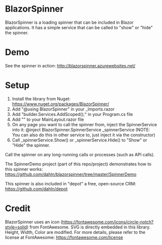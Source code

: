 # BlazorSpinner

BlazorSpinner is a loading spinner that can be included in Blazor applications. It has a simple service that can be called to "show" or "hide" the spinner.

# Demo

See the spinner in action: http://blazorspinner.azurewebsites.net/

# Setup

1. Install the library from Nuget: https://www.nuget.org/packages/BlazorSpinner/
2. Add "@using BlazorSpinner" in your _Imports.razor
3. Add "builder.Services.AddScoped<SpinnerService>();" in your Program.cs file
4. Add "<Spinner></Spinner>" to your MainLayout.razor file
5. On any page you want to call the spinner from, inject the SpinnerService into it: @inject BlazorSpinner.SpinnerService _spinnerService
(NOTE: You can also do this in other service to, just inject it via the constructor)
6. Call _spinnerService.Show() or _spinnerService.Hide() to "Show" or "Hide" the spinner.
  
Call the spinner on any long-running calls or processes (such as API calls).

The SpinnerDemo project (part of this repo/project) demonstrates how to this spinner works: https://github.com/dahln/blazorspinner/tree/master/SpinnerDemo

This spinner is also included in "depot" a free, open-source CRM: https://github.com/dahln/depot


# Credit
BlazorSpinner uses an icon (https://fontawesome.com/icons/circle-notch?style=solid) from FontAwesome. SVG is directly embedded in this library. Height, Width, Color are modified. For more details, please refer to the license at FontAwesome: https://fontawesome.com/license 
